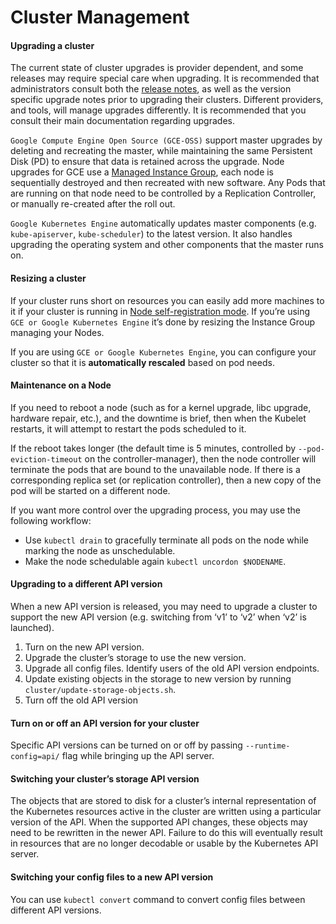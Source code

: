 # Cluster Management

#### Upgrading a cluster

The current state of cluster upgrades is provider dependent, and some  releases may require special care when upgrading. It is recommended that administrators consult both the [release notes](https://git.k8s.io/kubernetes/CHANGELOG.md), as well as the version specific upgrade notes prior to upgrading their clusters. Different providers, and tools, will manage upgrades differently. It is  recommended that you consult their main documentation regarding  upgrades.

`Google Compute Engine Open Source (GCE-OSS)` support master upgrades by deleting and recreating the master, while maintaining the same Persistent Disk (PD) to ensure that data is retained across the upgrade. Node upgrades for GCE use a [Managed Instance Group](https://cloud.google.com/compute/docs/instance-groups/), each node is sequentially destroyed and then recreated with new software. Any Pods that are running on that node need to be controlled by a Replication Controller, or manually re-created after the roll out.

`Google Kubernetes Engine` automatically updates master components (e.g. `kube-apiserver`, `kube-scheduler`) to the latest version. It also handles upgrading the operating system and other components that the master runs on.

#### Resizing a cluster

If your cluster runs short on resources you can easily add more machines to it if your cluster is running in [Node self-registration mode](https://kubernetes.io/docs/admin/node/#self-registration-of-nodes). If you’re using `GCE or Google Kubernetes Engine` it’s done by resizing the Instance Group managing your Nodes.

If you are using `GCE or Google Kubernetes Engine`, you can configure your cluster so that it is **automatically rescaled** based on pod needs.

#### Maintenance on a Node

If you need to reboot a node (such as for a kernel upgrade, libc upgrade, hardware repair, etc.), and the downtime is brief, then when the Kubelet restarts, it will attempt to restart the pods scheduled to it.

If the reboot takes longer (the default time is 5 minutes, controlled by `--pod-eviction-timeout` on the controller-manager), then the node controller will terminate the pods that are bound to the unavailable node. If there is a corresponding replica set (or replication controller), then a new copy of the pod will be started on a different node.

If you want more control over the upgrading process, you may use the following workflow:
- Use `kubectl drain` to gracefully terminate all pods on the node while marking the node as unschedulable.
- Make the node schedulable again `kubectl uncordon $NODENAME`.

#### Upgrading to a different API version

When a new API version is released, you may need to upgrade a cluster to support the new API version (e.g. switching from ‘v1’ to ‘v2’ when ‘v2’ is launched).

1. Turn on the new API version.
1. Upgrade the cluster’s storage to use the new version.
1. Upgrade all config files. Identify users of the old API version endpoints.
1. Update existing objects in the storage to new version by running `cluster/update-storage-objects.sh`.
1. Turn off the old API version

#### Turn on or off an API version for your cluster

Specific API versions can be turned on or off by passing `--runtime-config=api/` flag while bringing up the API server.

#### Switching your cluster’s storage API version

The objects that are stored to disk for a cluster’s internal  representation of the Kubernetes resources active in the cluster are  written using a particular version of the API. When the supported API changes, these objects may need to be rewritten  in the newer API. Failure to do this will eventually result in resources that are no longer decodable or usable by the Kubernetes API server.

#### Switching your config files to a new API version

You can use `kubectl convert` command to convert config files between different API versions.
